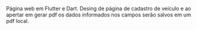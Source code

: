 Página web em Flutter e Dart. Desing de página de cadastro de veículo e ao apertar em gerar pdf os dados informados nos campos serão salvos em um pdf local.
